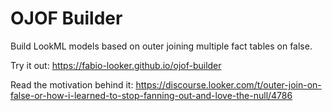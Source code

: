 # OJOF Builder
Build LookML models based on outer joining multiple fact tables on false. 

Try it out:
https://fabio-looker.github.io/ojof-builder

Read the motivation behind it:
https://discourse.looker.com/t/outer-join-on-false-or-how-i-learned-to-stop-fanning-out-and-love-the-null/4786
